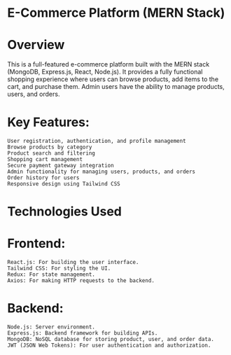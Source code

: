 # E-Commerce Platform (MERN Stack)
# Overview

This is a full-featured e-commerce platform built with the MERN stack (MongoDB, Express.js, React, Node.js). It provides a fully functional shopping experience where users can browse products, add items to the cart, and purchase them. Admin users have the ability to manage products, users, and orders.
# Key Features:

    User registration, authentication, and profile management
    Browse products by category
    Product search and filtering
    Shopping cart management
    Secure payment gateway integration
    Admin functionality for managing users, products, and orders
    Order history for users
    Responsive design using Tailwind CSS

# Technologies Used
# Frontend:

    React.js: For building the user interface.
    Tailwind CSS: For styling the UI.
    Redux: For state management.
    Axios: For making HTTP requests to the backend.

# Backend:

    Node.js: Server environment.
    Express.js: Backend framework for building APIs.
    MongoDB: NoSQL database for storing product, user, and order data.
    JWT (JSON Web Tokens): For user authentication and authorization.
